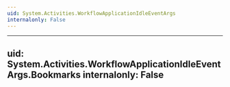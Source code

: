 ```yaml
---
uid: System.Activities.WorkflowApplicationIdleEventArgs
internalonly: False
---
```


---
uid: System.Activities.WorkflowApplicationIdleEventArgs.Bookmarks
internalonly: False
---
